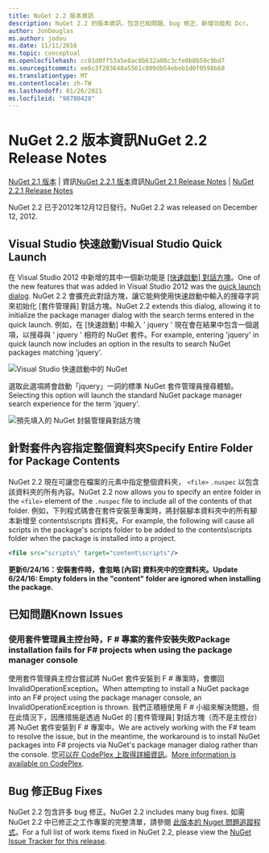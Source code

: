 ```yaml
---
title: NuGet 2.2 版本資訊
description: NuGet 2.2 的版本資訊，包含已知問題、bug 修正、新增功能和 Dcr。
author: JonDouglas
ms.author: jodou
ms.date: 11/11/2016
ms.topic: conceptual
ms.openlocfilehash: cc81d0ff53a5e8ac8b632a08c3cfe0b8b59c9bd7
ms.sourcegitcommit: ee6c3f203648a5561c809db54ebeb1d0f0598b68
ms.translationtype: MT
ms.contentlocale: zh-TW
ms.lasthandoff: 01/26/2021
ms.locfileid: "98780428"
---
```

# <a name="nuget-22-release-notes"></a><span data-ttu-id="3bce4-103">NuGet 2.2 版本資訊</span><span class="sxs-lookup"><span data-stu-id="3bce4-103">NuGet 2.2 Release Notes</span></span>

<span data-ttu-id="3bce4-104">[NuGet 2.1 版本](../release-notes/nuget-2.1.md)  |  資訊[NuGet 2.2.1 版本](../release-notes/nuget-2.2.1.md)資訊</span><span class="sxs-lookup"><span data-stu-id="3bce4-104">[NuGet 2.1 Release Notes](../release-notes/nuget-2.1.md) | [NuGet 2.2.1 Release Notes](../release-notes/nuget-2.2.1.md)</span></span>

<span data-ttu-id="3bce4-105">NuGet 2.2 已于2012年12月12日發行。</span><span class="sxs-lookup"><span data-stu-id="3bce4-105">NuGet 2.2 was released on December 12, 2012.</span></span>

## <a name="visual-studio-quick-launch"></a><span data-ttu-id="3bce4-106">Visual Studio 快速啟動</span><span class="sxs-lookup"><span data-stu-id="3bce4-106">Visual Studio Quick Launch</span></span>
<span data-ttu-id="3bce4-107">在 Visual Studio 2012 中新增的其中一個新功能是 [ [快速啟動] 對話方塊](/visualstudio/ide/reference/quick-launch-environment-options-dialog-box)。</span><span class="sxs-lookup"><span data-stu-id="3bce4-107">One of the new features that was added in Visual Studio 2012 was the [quick launch dialog](/visualstudio/ide/reference/quick-launch-environment-options-dialog-box).</span></span> <span data-ttu-id="3bce4-108">NuGet 2.2 會擴充此對話方塊，讓它能夠使用快速啟動中輸入的搜尋字詞來初始化 [套件管理員] 對話方塊。</span><span class="sxs-lookup"><span data-stu-id="3bce4-108">NuGet 2.2 extends this dialog, allowing it to initialize the package manager dialog with the search terms entered in the quick launch.</span></span> <span data-ttu-id="3bce4-109">例如，在 [快速啟動] 中輸入 ' jquery ' 現在會在結果中包含一個選項，以搜尋與 ' jquery ' 相符的 NuGet 套件。</span><span class="sxs-lookup"><span data-stu-id="3bce4-109">For example, entering 'jquery' in quick launch now includes an option in the results to search NuGet packages matching 'jquery'.</span></span>

![Visual Studio 快速啟動中的 NuGet](./media/quick-launch.png)

<span data-ttu-id="3bce4-111">選取此選項將會啟動「jquery」一詞的標準 NuGet 套件管理員搜尋體驗。</span><span class="sxs-lookup"><span data-stu-id="3bce4-111">Selecting this option will launch the standard NuGet package manager search experience for the term 'jquery'.</span></span>

![預先填入的 NuGet 封裝管理員對話方塊](./media/pkg-mgr-search-from-quick-launch.png)

## <a name="specify-entire-folder-for-package-contents"></a><span data-ttu-id="3bce4-113">針對套件內容指定整個資料夾</span><span class="sxs-lookup"><span data-stu-id="3bce4-113">Specify Entire Folder for Package Contents</span></span>
<span data-ttu-id="3bce4-114">NuGet 2.2 現在可讓您在檔案的元素中指定整個資料夾， `<file>` `.nuspec` 以包含該資料夾的所有內容。</span><span class="sxs-lookup"><span data-stu-id="3bce4-114">NuGet 2.2 now allows you to specify an entire folder in the `<file>` element of the `.nuspec` file to include all of the contents of that folder.</span></span> <span data-ttu-id="3bce4-115">例如，下列程式碼會在套件安裝至專案時，將封裝腳本資料夾中的所有腳本新增至 contents\scripts 資料夾。</span><span class="sxs-lookup"><span data-stu-id="3bce4-115">For example, the following will cause all scripts in the package's scripts folder to be added to the contents\scripts folder when the package is installed into a project.</span></span>

```xml
<file src="scripts\" target="content\scripts"/>
```

<span data-ttu-id="3bce4-116">**更新6/24/16：安裝套件時，會忽略 [內容] 資料夾中的空資料夾。**</span><span class="sxs-lookup"><span data-stu-id="3bce4-116">**Update 6/24/16: Empty folders in the "content" folder are ignored when installing the package.**</span></span>

## <a name="known-issues"></a><span data-ttu-id="3bce4-117">已知問題</span><span class="sxs-lookup"><span data-stu-id="3bce4-117">Known Issues</span></span>

### <a name="package-installation-fails-for-f-projects-when-using-the-package-manager-console"></a><span data-ttu-id="3bce4-118">使用套件管理員主控台時，F # 專案的套件安裝失敗</span><span class="sxs-lookup"><span data-stu-id="3bce4-118">Package installation fails for F# projects when using the package manager console</span></span>
<span data-ttu-id="3bce4-119">使用套件管理員主控台嘗試將 NuGet 套件安裝到 F # 專案時，會擲回 InvalidOperationException。</span><span class="sxs-lookup"><span data-stu-id="3bce4-119">When attempting to install a NuGet package into an F# project using the package manager console, an InvalidOperationException is thrown.</span></span> <span data-ttu-id="3bce4-120">我們正積極使用 F # 小組來解決問題，但在此情況下，因應措施是透過 NuGet 的 [套件管理員] 對話方塊（而不是主控台）將 NuGet 套件安裝到 F # 專案中。</span><span class="sxs-lookup"><span data-stu-id="3bce4-120">We are actively working with the F# team to resolve the issue, but in the meantime, the workaround is to install NuGet packages into F# projects via NuGet's package manager dialog rather than the console.</span></span> <span data-ttu-id="3bce4-121">您[可以在 CodePlex 上取得詳細資訊](http://nuget.codeplex.com/workitem/2873)。</span><span class="sxs-lookup"><span data-stu-id="3bce4-121">[More information is available on CodePlex](http://nuget.codeplex.com/workitem/2873).</span></span>


## <a name="bug-fixes"></a><span data-ttu-id="3bce4-122">Bug 修正</span><span class="sxs-lookup"><span data-stu-id="3bce4-122">Bug Fixes</span></span>
<span data-ttu-id="3bce4-123">NuGet 2.2 包含許多 bug 修正。</span><span class="sxs-lookup"><span data-stu-id="3bce4-123">NuGet 2.2 includes many bug fixes.</span></span> <span data-ttu-id="3bce4-124">如需 NuGet 2.2 中已修正之工作專案的完整清單，請參閱 [此版本的 Nuget 問題追蹤程式](http://nuget.codeplex.com/workitem/list/advanced?keyword=&status=Closed&type=All&priority=All&release=NuGet%202.2&assignedTo=All&component=All&sortField=LastUpdatedDate&sortDirection=Descending&page=0)。</span><span class="sxs-lookup"><span data-stu-id="3bce4-124">For a full list of work items fixed in NuGet 2.2, please view the [NuGet Issue Tracker for this release](http://nuget.codeplex.com/workitem/list/advanced?keyword=&status=Closed&type=All&priority=All&release=NuGet%202.2&assignedTo=All&component=All&sortField=LastUpdatedDate&sortDirection=Descending&page=0).</span></span>
